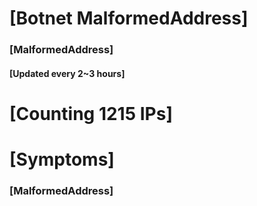 # [Botnet MalformedAddress]
### [MalformedAddress]
#### [Updated every 2~3 hours]

# [Counting 1215 IPs]

# [Symptoms] 
###   [MalformedAddress]
